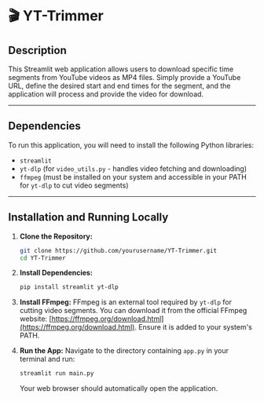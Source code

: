 # 🎬 YT-Trimmer

## Description

This Streamlit web application allows users to download specific time segments from YouTube videos as MP4 files. Simply provide a YouTube URL, define the desired start and end times for the segment, and the application will process and provide the video for download.

-----


## Dependencies

To run this application, you will need to install the following Python libraries:

  * `streamlit`
  * `yt-dlp` (for `video_utils.py` - handles video fetching and downloading)
  * `ffmpeg` (must be installed on your system and accessible in your PATH for `yt-dlp` to cut video segments)

-----

## Installation and Running Locally

1.  **Clone the Repository:**
    ```bash
    git clone https://github.com/yourusername/YT-Trimmer.git
    cd YT-Trimmer
    ```

2.  **Install Dependencies:**

    ```bash
    pip install streamlit yt-dlp
    ```

3.  **Install FFmpeg:**
    FFmpeg is an external tool required by `yt-dlp` for cutting video segments. You can download it from the official FFmpeg website: [https://ffmpeg.org/download.html](https://ffmpeg.org/download.html). Ensure it is added to your system's PATH.

4.  **Run the App:**
    Navigate to the directory containing `app.py` in your terminal and run:

    ```bash
    streamlit run main.py
    ```

    Your web browser should automatically open the application.
